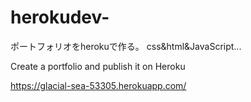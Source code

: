 # herokudev-



ポートフォリオをherokuで作る。
css&html&JavaScript...

Create a portfolio and publish it on Heroku


https://glacial-sea-53305.herokuapp.com/


